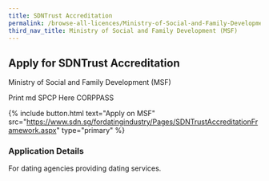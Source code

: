 ```yaml
---
title: SDNTrust Accreditation
permalink: /browse-all-licences/Ministry-of-Social-and-Family-Development-(MSF)/SDNTrust-Accreditation
third_nav_title: Ministry of Social and Family Development (MSF)
---
```


## Apply for SDNTrust Accreditation

Ministry of Social and Family Development (MSF)

Print md SPCP Here CORPPASS

{% include button.html text="Apply on MSF" src="https://www.sdn.sg/fordatingindustry/Pages/SDNTrustAccreditationFramework.aspx" type="primary" %}

### Application Details

<p>For dating agencies providing dating services.</p>

